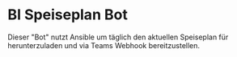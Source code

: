 # BI Speiseplan Bot

Dieser "Bot" nutzt Ansible um täglich den aktuellen Speiseplan für herunterzuladen und via Teams Webhook bereitzustellen.
